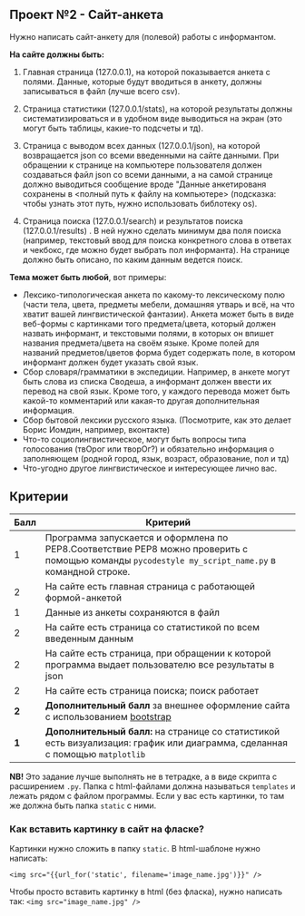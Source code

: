 ## Проект №2 - Сайт-анкета

Нужно написать сайт-анкету для (полевой) работы с информантом. 

**На сайте должны быть:**

1) Главная страница (127.0.0.1), на которой показывается анкета с полями. 
Данные, которые будут вводиться в анкету, должны записываться в файл (лучше всего csv).

2) Страница статистики (127.0.0.1/stats), на которой результаты должны систематизироваться и в удобном виде выводиться 
на экран (это могут быть таблицы, какие-то подсчеты и тд).

3) Страница с выводом всех данных (127.0.0.1/json), на которой возвращается json со всеми введенными на сайте данными. При обращении к странице на компьютере пользователя должен создаваться файл json со всеми данными, а на самой странице должно выводиться сообщение вроде "Данные анкетированя сохранены в <полный путь к файлу на компьютере> (подсказка: чтобы узнать этот путь, нужно использовать библотеку os).

4) Страница поиска (127.0.0.1/search) и результатов поиска (127.0.0.1/results) . 
В ней нужно сделать минимум два поля поиска (например, текстовый ввод для поиска конкретного слова в ответах и чекбокс, где можно будет выбрать пол информанта). На странице должно быть описано, по каким данным ведется поиск.

**Тема может быть любой**, вот примеры:

- Лексико-типологическая анкета по какому-то лексическому полю (части тела, цвета, предметы мебели, домашняя утварь и всё, на что хватит вашей лингвистической фантазии). Анкета может быть в виде веб-формы с картинками того предмета/цвета, который должен назвать информант, и текстовыми полями, в которых он впишет названия предмета/цвета на своём языке. Кроме полей для названий предметов/цветов форма будет содержать поле, в котором информант должен будет указать свой язык.
- Сбор словаря/грамматики в экспедиции. Например, в анкете могут быть слова из списка Сводеша, а информант должен ввести их перевод на свой язык. Кроме того, у каждого перевода может быть какой-то комментарий или какая-то другая дополнительная информация. 
- Сбор бытовой лексики русского языка. (Посмотрите, как это делает Борис Иомдин, например, вконтакте)
- Что-то социолингвистическое, могут быть вопросы типа голосования (твОрог или творОг?) и обязательно информация о заполняющем (родной город, язык, возраст, образование, пол и тд)
- Что-угодно другое лингвистическое и интересующее лично вас.

## Критерии

|Балл|Критерий|
|----|--------|
|1|Программа запускается и оформлена по PEP8.Соответствие PEP8 можно проверить с помощью команды `pycodestyle my_script_name.py` в командной строке.|
|2|На сайте есть главная страница с работающей формой-анкетой|
|1|Данные из анкеты сохраняются в файл|
|2|На сайте есть страница со статистикой по всем введенным данным|
|2|На сайте есть страница, при обращении к которой программа выдает пользователю все результаты в json|
|2|На сайте есть страница поиска; поиск работает|
|**2**|**Дополнительный балл** за внешнее оформление сайта с  использованием [bootstrap](https://www.w3schools.com/booTsTrap/default.asp)|
|**1**|**Дополнительный балл:** на странице со статистикой есть визуализация: график или диаграмма, сделанная с помощью `matplotlib`|

**NB!** Это задание лучше выполнять не в тетрадке, а в виде скрипта с расширением `.py`. Папка с html-файлами должна называться `templates` и лежать рядом с файлом программы. Если у вас есть картинки, то там же должна быть папка `static` с ними.

### Как вставить картинку в сайт на фласке?

Картинки нужно сложить в папку `static`. В html-шаблоне нужно написать:

   `<img src="{{url_for('static', filename='image_name.jpg')}}" />`
   
Чтобы просто вставить картинку в html (без фласка), нужно написать так:
   `<img src="image_name.jpg" />`
